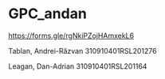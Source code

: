 # GPC_andan
https://forms.gle/rgNkiPZojHAmxekL6

Tablan, Andrei-Răzvan
310910401RSL201276

Leagan, Dan-Adrian
310910401RSL201164